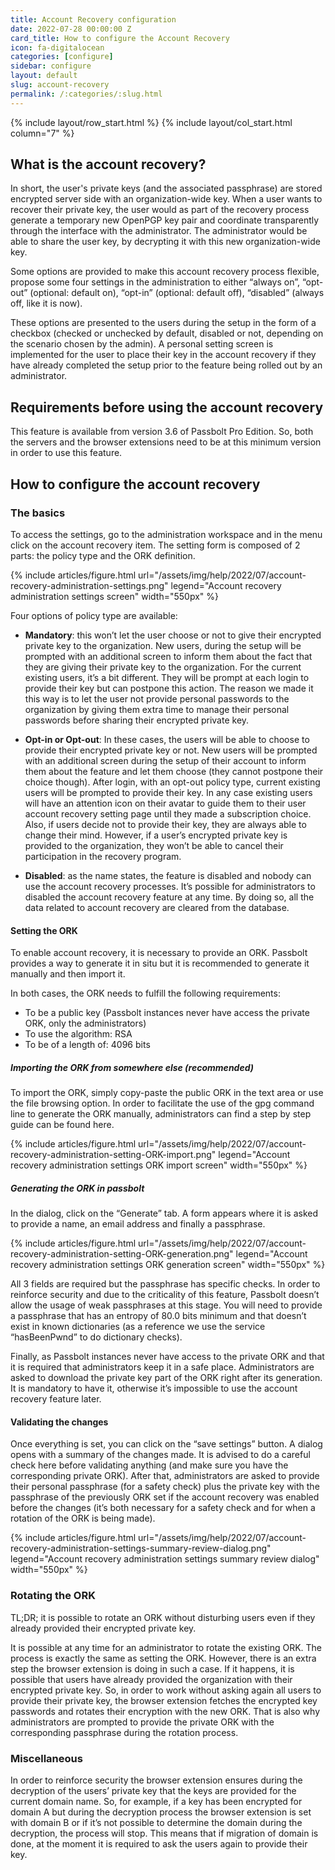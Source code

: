 ```yaml
---
title: Account Recovery configuration
date: 2022-07-28 00:00:00 Z
card_title: How to configure the Account Recovery
icon: fa-digitalocean
categories: [configure]
sidebar: configure
layout: default
slug: account-recovery
permalink: /:categories/:slug.html
---
```


{% include layout/row_start.html %}
{% include layout/col_start.html column="7" %}

## What is the account recovery?

In short, the user's private keys (and the associated passphrase) are stored encrypted server side with an organization-wide key. When a user wants to recover their private key, the user would as part of the recovery process generate a temporary new OpenPGP key pair and coordinate transparently through the interface with the administrator. The administrator would be able to share the user key, by decrypting it with this new organization-wide key. 

Some options are provided to make this account recovery process flexible, propose some four settings in the administration to either “always on”, “opt-out” (optional: default on), “opt-in” (optional: default off), “disabled” (always off, like it is now). 

These options are presented to the users during the setup in the form of a checkbox (checked or unchecked by default, disabled or not, depending on the scenario chosen by the admin). A personal setting screen is implemented for the user to place their key in the account recovery if they have already completed the setup prior to the feature being rolled out by an administrator. 

## Requirements before using the account recovery

This feature is available from version 3.6 of Passbolt Pro Edition. So, both the servers and the browser extensions need to be at this minimum version in order to use this feature.

## How to configure the account recovery

### The basics

To access the settings, go to the administration workspace and in the menu click on the account recovery item. The setting form is composed of 2 parts: the policy type and the ORK definition.

{% include articles/figure.html 
    url="/assets/img/help/2022/07/account-recovery-administration-settings.png"
    legend="Account recovery administration settings screen" 
    width="550px"
%}

Four options of policy type are available:

- __Mandatory__: this won’t let the user choose or not to give their encrypted private key to the organization. New users, during the setup will be prompted with an additional screen to inform them about the fact that they are giving their private key to the organization. 
For the current existing users, it’s a bit different. They will be prompt at each login to provide their key but can postpone this action. The reason we made it this way is to let the user not provide personal passwords to the organization by giving them extra time to manage their personal passwords before sharing their encrypted private key.

- __Opt-in or Opt-out__: In these cases, the users will be able to choose to provide their encrypted private key or not. New users will be prompted with an additional screen during the setup of their account to inform them about the feature and let them choose (they cannot postpone their choice though). After login, with an opt-out policy type, current existing users will be prompted to provide their key. In any case existing users will have an attention icon on their avatar to guide them to their user account recovery setting page until they made a subscription choice. Also, if users decide not to provide their key, they are always able to change their mind. However, if a user’s encrypted private key is provided to the organization, they won’t be able to cancel their participation in the recovery program.

- __Disabled__: as the name states, the feature is disabled and nobody can use the account recovery processes. It’s possible for administrators to disabled the account recovery feature at any time. By doing so, all the data related to account recovery are cleared from the database.

#### Setting the ORK

To enable account recovery, it is necessary to provide an ORK. Passbolt provides a way to generate it in situ but it is recommended to generate it manually and then import it.

In both cases, the ORK needs to fulfill the following requirements:
- To be a public key (Passbolt instances never have access the private ORK, only the administrators)
- To use the algorithm: RSA
- To be of a length of: 4096 bits

##### Importing the ORK from somewhere else (recommended)

To import the ORK, simply copy-paste the public ORK in the text area or use the file browsing option. In order to facilitate the use of the gpg command line to generate the ORK manually, administrators can find a step by step guide can be found here.

{% include articles/figure.html 
    url="/assets/img/help/2022/07/account-recovery-administration-setting-ORK-import.png"
    legend="Account recovery administration settings ORK import screen" 
    width="550px"
%}

##### Generating the ORK in passbolt

In the dialog, click on the “Generate” tab. A form appears where it is asked to provide a name, an email address and finally a passphrase.

{% include articles/figure.html 
    url="/assets/img/help/2022/07/account-recovery-administration-setting-ORK-generation.png"
    legend="Account recovery administration settings ORK generation screen" 
    width="550px"
%}

All 3 fields are required but the passphrase has specific checks. In order to reinforce security and due to the criticality of this feature, Passbolt doesn’t allow the usage of weak passphrases at this stage. You will need to provide a passphrase that has an entropy of 80.0 bits minimum and that doesn’t exist in known dictionaries (as a reference we use the service “hasBeenPwnd” to do dictionary checks).

Finally, as Passbolt instances never have access to the private ORK and that it is required that administrators keep it in a safe place. Administrators are asked to download the private key part of the ORK right after its generation. It is mandatory to have it, otherwise it’s impossible to use the account recovery feature later.

#### Validating the changes

Once everything is set, you can click on the “save settings” button. A dialog opens with a summary of the changes made. It is advised to do a careful check here before validating anything (and make sure you have the corresponding private ORK). After that, administrators are asked to provide their personal passphrase (for a safety check) plus the private key with the passphrase of the previously ORK set if the account recovery was enabled before the changes (it’s both necessary for a safety check and for when a rotation of the ORK is being made).

{% include articles/figure.html 
    url="/assets/img/help/2022/07/account-recovery-administration-settings-summary-review-dialog.png"
    legend="Account recovery administration settings summary review dialog" 
    width="550px"
%}

### Rotating the ORK

TL;DR; it is possible to rotate an ORK without disturbing users even if they already provided their encrypted private key.

It is possible at any time for an administrator to rotate the existing ORK. The process is exactly the same as setting the ORK. However, there is an extra step the browser extension is doing in such a case. 
If it happens, it is possible that users have already provided the organization with their encrypted private key. So, in order to work without asking again all users to provide their private key, the browser extension fetches the encrypted key passwords and rotates their encryption with the new ORK. That is also why administrators are prompted to provide the private ORK with the corresponding passphrase during the rotation process.

### Miscellaneous

In order to reinforce security the browser extension ensures during the decryption of the users’ private key that the keys are provided for the current domain name. So, for example, if a key has been encrypted for domain A but during the decryption process the browser extension is set with domain B or if it’s not possible to determine the domain during the decryption, the process will stop. This means that if migration of domain is done, at the moment it is required to ask the users again to provide their key.
